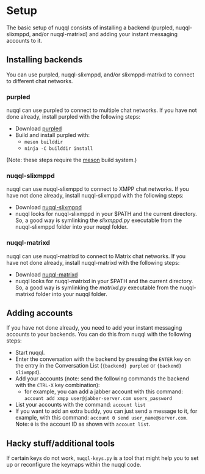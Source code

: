 # Setup

The basic setup of nuqql consists of installing a backend (purpled,
nuqql-slixmppd, and/or nuqql-matrixd) and adding your instant messaging
accounts to it.

## Installing backends

You can use purpled, nuqql-slixmppd, and/or slixmppd-matrixd  to connect to
different chat networks.

### purpled

nuqql can use purpled to connect to multiple chat networks. If you have not
done already, install purpled with the following steps:

* Download [purpled](https://github.com/hwipl/purpled)
* Build and install purpled with:
  * `meson builddir`
  * `ninja -C builddir install`

(Note: these steps require the [meson](https://mesonbuild.com/) build system.)

### nuqql-slixmppd

nuqql can use nuqql-slixmppd to connect to XMPP chat networks. If you have not
done already, install nuqql-slixmppd with the following steps:

* Download [nuqql-slixmppd](https://github.com/hwipl/nuqql-slixmppd)
* nuqql looks for nuqql-slixmppd in your $PATH and the current directory. So, a
  good way is symlinking the *slixmppd.py* executable from the nuqql-slixmppd
  folder into your nuqql folder.

### nuqql-matrixd

nuqql can use nuqql-matrixd to connect to Matrix chat networks. If you have not
done already, install nuqql-matrixd with the following steps:

* Download [nuqql-matrixd](https://github.com/hwipl/nuqql-matrixd)
* nuqql looks for nuqql-matrixd in your $PATH and the current directory. So, a
  good way is symlinking the *matrixd.py* executable from the nuqql-matrixd
  folder into your nuqql folder.


## Adding accounts

If you have not done already, you need to add your instant messaging accounts
to your backends. You can do this from nuqql with the following steps:

* Start nuqql.
* Enter the conversation with the backend by pressing the `ENTER` key
  on the entry in the Conversation List (`{backend} purpled` or `{backend}
  slixmppd`).
* Add your accounts (note: send the following commands the backend with the
  `CTRL-X` key combination):
  * for example, you can add a jabber account with this command:
    `account add xmpp user@jabber-server.com users_password`
* List your accounts with the command: `account list`
* If you want to add an extra buddy, you can just send a message to it, for
  example, with this command: `account 0 send user_name@server.com`. Note: `0`
  is the account ID as shown with `account list`.

## Hacky stuff/additional tools

If certain keys do not work, `nuqql-keys.py` is a tool that might help you to
set up or reconfigure the keymaps within the nuqql code.
